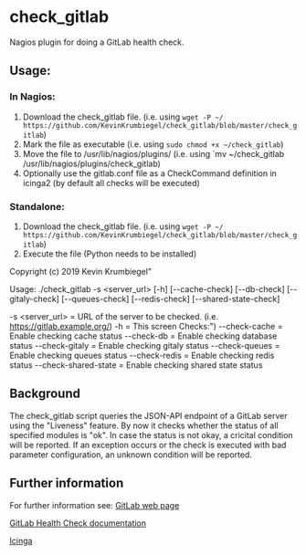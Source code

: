 # check_gitlab
Nagios plugin for doing a GitLab health check.

## Usage:

### In Nagios:
1. Download the check_gitlab file. (i.e. using `wget -P ~/ https://github.com/KevinKrumbiegel/check_gitlab/blob/master/check_gitlab`)
2. Mark the file as executable (i.e. using `sudo chmod +x ~/check_gitlab`)
3. Move the file to /usr/lib/nagios/plugins/ (i.e. using `mv ~/check_gitlab /usr/lib/nagios/plugins/check_gitlab)
4. Optionally use the gitlab.conf file as a CheckCommand definition in icinga2 (by default all checks will be executed)

### Standalone:
1. Download the check_gitlab file. (i.e. using `wget -P ~/ https://github.com/KevinKrumbiegel/check_gitlab/blob/master/check_gitlab`)
2. Execute the file (Python needs to be installed)

Copyright (c) 2019 Kevin Krumbiegel"

Usage: ./check_gitlab -s <server_url> [-h] [--cache-check] [--db-check] [--gitaly-check] [--queues-check] [--redis-check] [--shared-state-check]

-s <server_url>      = URL of the server to be checked. (i.e. https://gitlab.example.org/)
-h                   = This screen
Checks:")
--check-cache        = Enable checking cache status
--check-db           = Enable checking database status
--check-gitaly       = Enable checking gitaly status
--check-queues       = Enable checking queues status
--check-redis        = Enable checking redis status
--check-shared-state = Enable checking shared state status

## Background
The check_gitlab script queries the JSON-API endpoint of a GitLab server using the "Liveness" feature.
By now it checks whether the status of all specified modules is "ok".
In case the status is not okay, a cricital condition will be reported.
If an exception occurs or the check is executed with bad parameter configuration, an unknown condition will be reported.

## Further information

For further information see:
[GitLab web page](https://about.gitlab.com/)

[GitLab Health Check documentation](https://docs.gitlab.com/ee/user/admin_area/monitoring/health_check.html)

[Icinga](https://icinga.com/)